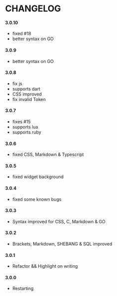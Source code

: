 # CHANGELOG

#### 3.0.10

- fixed #18
- better syntax on GO

#### 3.0.9

- better syntax on GO

#### 3.0.8

- fix js
- supports dart
- CSS improved
- fix invalid Token

#### 3.0.7

- fixes #15
- supports lua
- supports ruby

#### 3.0.6

- fixed CSS, Markdown & Typescript

#### 3.0.5

- fixed widget background

#### 3.0.4

- fixed some known bugs

#### 3.0.3

- Syntax improved for CSS, C, Markdown & GO

#### 3.0.2

- Brackets, Markdown, SHEBANG & SQL improved

#### 3.0.1

- Refactor && Highlight on writing

#### 3.0.0

- Restarting
